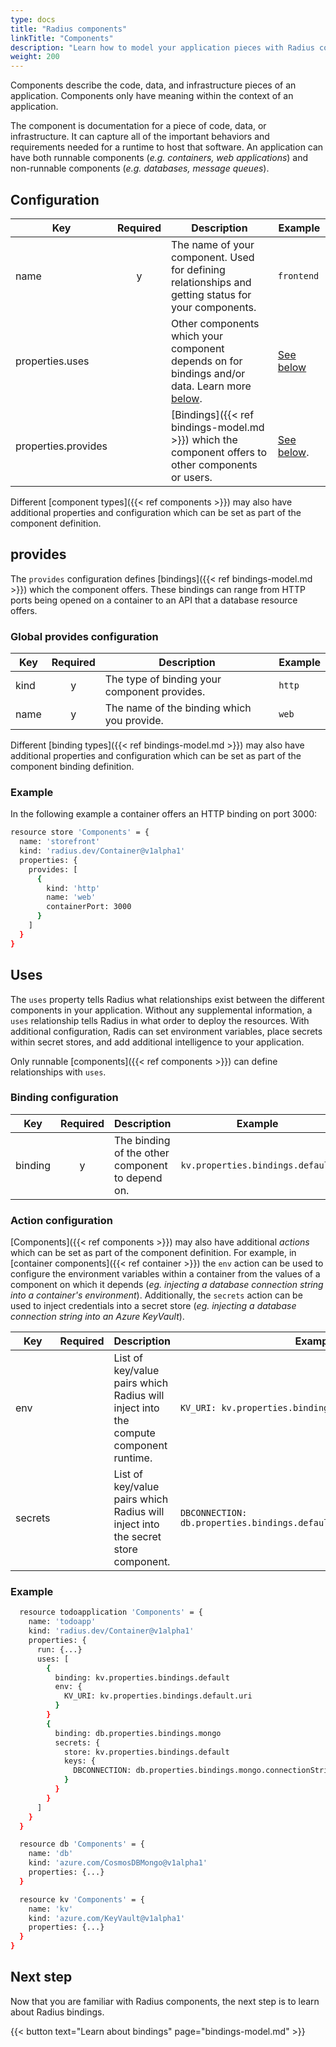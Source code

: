```yaml
---
type: docs
title: "Radius components"
linkTitle: "Components"
description: "Learn how to model your application pieces with Radius components."
weight: 200
---
```


Components describe the code, data, and infrastructure pieces of an application. Components only have meaning within the context of an application.

The component is documentation for a piece of code, data, or infrastructure. It can capture all of the important behaviors and requirements needed for a runtime to host that software. An application can have both runnable components (*e.g. containers, web applications*) and non-runnable components (*e.g. databases, message queues*).

## Configuration

| Key  | Required | Description | Example |
|------|:--------:|-------------|---------|
| name | y | The name of your component. Used for defining relationships and getting status for your components. | `frontend`
| properties.uses | | Other components which your component depends on for bindings and/or data. Learn more [below](#uses). | [See below](#uses)
| properties.provides | | [Bindings]({{< ref bindings-model.md >}}) which the component offers to other components or users. | [See below](#provides).

Different [component types]({{< ref components >}}) may also have additional properties and configuration which can be set as part of the component definition.

## provides

The `provides` configuration defines [bindings]({{< ref bindings-model.md >}}) which the component offers. These bindings can range from HTTP ports being opened on a container to an API that a database resource offers.

### Global provides configuration

| Key  | Required | Description | Example |
|------|:--------:|-------------|---------|
| kind | y | The type of binding your component provides. | `http`
| name | y | The name of the binding which you provide. | `web`

Different [binding types]({{< ref bindings-model.md >}}) may also have additional properties and configuration which can be set as part of the component binding definition.

### Example

In the following example a container offers an HTTP binding on port 3000:

```sh
resource store 'Components' = {
  name: 'storefront'
  kind: 'radius.dev/Container@v1alpha1'
  properties: {
    provides: [
      {
        kind: 'http'
        name: 'web'
        containerPort: 3000
      }
    ]
  }
}
```

## Uses

The `uses` property tells Radius what relationships exist between the different components in your application. Without any supplemental information, a `uses` relationship tells Radius in what order to deploy the resources. With additional configuration, Radis can set environment variables, place secrets within secret stores, and add additional intelligence to your application.

Only runnable [components]({{< ref components >}}) can define relationships with `uses`.

### Binding configuration

| Key  | Required | Description | Example |
|------|:--------:|-------------|---------|
| binding | y | The binding of the other component to depend on. | `kv.properties.bindings.default`

### Action configuration

[Components]({{< ref components >}}) may also have additional *actions* which can be set as part of the component definition. For example, in [container components]({{< ref container >}}) the `env` action can be used to configure the environment variables within a container from the values of a component on which it depends (*eg. injecting a database connection string into a container's environment*). Additionally, the `secrets` action can be used to inject credentials into a secret store (*eg. injecting a database connection string into an Azure KeyVault*).

| Key  | Required | Description | Example |
|------|:--------:|-------------|---------|
| env | | List of key/value pairs which Radius will inject into the compute component runtime.  | `KV_URI: kv.properties.bindings.default.uri`
| secrets | | List of key/value pairs which Radius will inject into the secret store component. | `DBCONNECTION: db.properties.bindings.default.mongo.connectionString`

### Example

```sh
  resource todoapplication 'Components' = {
    name: 'todoapp'
    kind: 'radius.dev/Container@v1alpha1'
    properties: {
      run: {...}
      uses: [
        {
          binding: kv.properties.bindings.default
          env: {
            KV_URI: kv.properties.bindings.default.uri
          }
        }
        {
          binding: db.properties.bindings.mongo
          secrets: {
            store: kv.properties.bindings.default
            keys: {
              DBCONNECTION: db.properties.bindings.mongo.connectionString
            }
          }
        }
      ]
    }
  }

  resource db 'Components' = {
    name: 'db'
    kind: 'azure.com/CosmosDBMongo@v1alpha1'
    properties: {...}
  }

  resource kv 'Components' = {
    name: 'kv'
    kind: 'azure.com/KeyVault@v1alpha1'
    properties: {...}
  }
}
```

## Next step

Now that you are familiar with Radius components, the next step is to learn about Radius bindings.

{{< button text="Learn about bindings" page="bindings-model.md" >}}